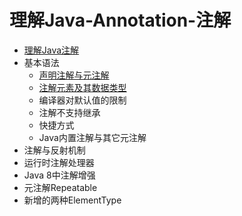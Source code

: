 # 理解Java-Annotation-注解
* [理解Java注解](https://github.com/zenwei4ge/Java-Annotation-/blob/master/%E7%90%86%E8%A7%A3Java%E6%B3%A8%E8%A7%A3)
* 基本语法
  * [声明注解与元注解](https://github.com/zenwei4ge/Java-Annotation-/blob/master/%E5%A3%B0%E6%98%8E%E6%B3%A8%E8%A7%A3%E4%B8%8E%E5%85%83%E6%B3%A8%E8%A7%A3)
  * [注解元素及其数据类型](https://github.com/zenwei4ge/Java-Annotation-/blob/master/%E6%B3%A8%E8%A7%A3%E5%85%83%E7%B4%A0%E5%8F%8A%E5%85%B6%E6%95%B0%E6%8D%AE%E7%B1%BB%E5%9E%8B)
  * 编译器对默认值的限制
  * 注解不支持继承
  * 快捷方式
  * Java内置注解与其它元注解
* 注解与反射机制
* 运行时注解处理器
* Java 8中注解增强
* 元注解Repeatable
* 新增的两种ElementType
